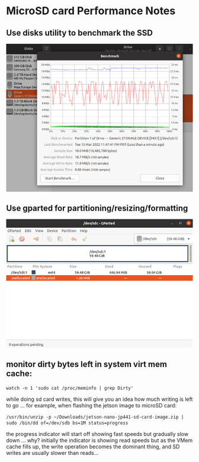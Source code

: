 # MicroSD card Performance Notes

## Use disks utility to benchmark the SSD
![](../res/bmark.png)
## Use gparted for partitioning/resizing/formatting
![](../res/gparted.png)    
## monitor dirty bytes left in system virt mem cache:

    watch -n 1 'sudo cat /proc/meminfo | grep Dirty'

while doing sd card writes, this will give you an idea how much writing is left to go ... for example, when flashing the jetson image to microSD card:

    /usr/bin/unzip -p ~/Downloads/jetson-nano-jp441-sd-card-image.zip | sudo /bin/dd of=/dev/sdb bs=1M status=progress

the progress indicator will start off showing fast speeds but gradually slow down ... why? initially the indicator is showing read speeds but as the VMem cache fills up, the write operation becomes the dominant thing, and SD writes are usually slower than reads...